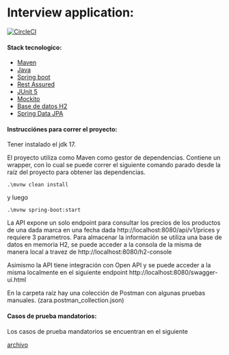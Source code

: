 # Interview application:

[![CircleCI](https://circleci.com/gh/CarlosAndresTambascia/zara/tree/master.svg?style=svg&circle-token=391507a95ace2af3ef1f2fbc54d67bdd0ed13556)](https://circleci.com/gh/CarlosAndresTambascia/zara/tree/master)

<h4> Stack tecnologico: </h4>

- [Maven](https://maven.apache.org/guides/)
- [Java](https://www.oracle.com/java/technologies/javase/jdk17-archive-downloads.html) 
- [Spring boot](https://docs.spring.io/spring-boot/docs/current/reference/htmlsingle/)
- [Rest Assured](https://www.javadoc.io/doc/io.rest-assured/rest-assured/latest/io/restassured/RestAssured.html)
- [JUnit 5](https://junit.org/junit5/docs/current/user-guide/)
- [Mockito](https://javadoc.io/doc/org.mockito/mockito-core/latest/org/mockito/Mockito.html)
- [Base de datos H2](https://www.h2database.com/html/main.html)
- [Spring Data JPA](https://docs.spring.io/spring-data/jpa/docs/current/reference/html/#reference)


<h4> Instrucciónes para correr el proyecto: </h4>

Tener instalado el jdk 17.

El proyecto utiliza como Maven como gestor de dependencias. Contiene un wrapper, con lo cual se puede correr el siguiente comando parado desde la raíz del proyecto para obtener las dependencias.

``.\mvnw clean install``

y luego 

```.\mvnw spring-boot:start```

La API expone un solo endpoint para consultar los precios de los productos de una dada marca en una fecha dada 
http://localhost:8080/api/v1/prices y requiere 3 parametros. Para almacenar la información se utiliza una base de datos en memoria H2, 
se puede acceder a la consola de la misma de manera local a travez de  http://localhost:8080/h2-console

Asimismo la API tiene integración con Open API y se puede acceder a la misma localmente en el siguiente endpoint http://localhost:8080/swagger-ui.html

En la carpeta raíz hay una colección de Postman con algunas pruebas manuales. (zara.postman_collection.json)

<h4> Casos de prueba mandatorios: </h4>
Los casos de prueba mandatorios se encuentran en el siguiente 

[archivo](https://github.com/CarlosAndresTambascia/zara/blob/master/src/test-integration/java/com/between/zara/repository/PriceRepositoryIntegrationTest.java) 